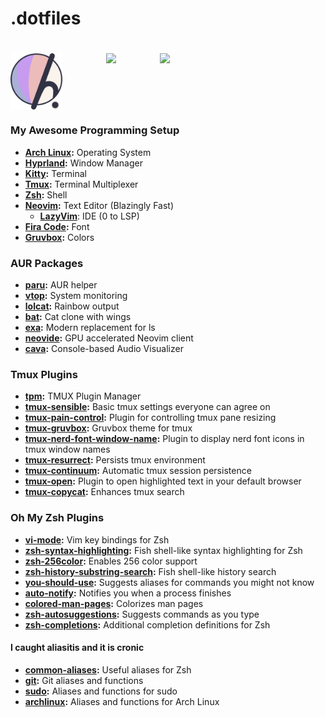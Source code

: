 # .dotfiles
<h1 style="display: flex; flex-direction: row;">
    <img src="https://raw.githubusercontent.com/prasanthrangan/hyprdots/main/Source/assets/hyprdots_logo.png" height="90px" style="margin-right: 70px;">
    <img src="https://avatars.githubusercontent.com/u/122150220?s=200&v=4" height="80px" style="margin-right: 70px;">
    <img src="https://www.color-hex.com/palettes/1040572.png" height="80px">
</h1>

### My Awesome Programming Setup
- **[Arch Linux](https://archlinux.org/):** Operating System
- **[Hyprland](https://hyprland.org/):** Window Manager
- **[Kitty](https://github.com/kovidgoyal/kitty):** Terminal
- **[Tmux](https://github.com/tmux/tmux):** Terminal Multiplexer
- **[Zsh](https://github.com/zsh-users/zsh):** Shell
- **[Neovim](https://github.com/neovim/neovim):** Text Editor (Blazingly Fast)
    - **[LazyVim](https://github.com/LazyVim/LazyVim)**: IDE (0 to LSP)
- **[Fira Code](https://github.com/tonsky/FiraCode):** Font
- **[Gruvbox](https://github.com/morhetz/gruvbox):** Colors

### AUR Packages

- **[paru](https://github.com/Morganamilo/paru):** AUR helper
- **[vtop](https://github.com/MrRio/vtop):** System monitoring
- **[lolcat](https://github.com/busyloop/lolcat):** Rainbow output
- **[bat](https://github.com/sharkdp/bat):** Cat clone with wings
- **[exa](https://github.com/ogham/exa):** Modern replacement for ls
- **[neovide](https://github.com/Kethku/neovide):** GPU accelerated Neovim client
- **[cava](https://github.com/ncmpcpp/cava):** Console-based Audio Visualizer

### Tmux Plugins

- **[tpm](https://github.com/tmux-plugins/tpm):** TMUX Plugin Manager
- **[tmux-sensible](https://github.com/tmux-plugins/tmux-sensible):** Basic tmux settings everyone can agree on
- **[tmux-pain-control](https://github.com/tmux-plugins/tmux-pain-control):** Plugin for controlling tmux pane resizing
- **[tmux-gruvbox](https://github.com/egel/tmux-gruvbox):** Gruvbox theme for tmux
- **[tmux-nerd-font-window-name](https://github.com/joshmedeski/tmux-nerd-font-window-name):** Plugin to display nerd font icons in tmux window names
- **[tmux-resurrect](https://github.com/tmux-plugins/tmux-resurrect):** Persists tmux environment
- **[tmux-continuum](https://github.com/tmux-plugins/tmux-continuum):** Automatic tmux session persistence
- **[tmux-open](https://github.com/tmux-plugins/tmux-open):** Plugin to open highlighted text in your default browser
- **[tmux-copycat](https://github.com/tmux-plugins/tmux-copycat):** Enhances tmux search

### Oh My Zsh Plugins

- **[vi-mode](https://github.com/robbyrussell/oh-my-zsh/tree/master/plugins/vi-mode):** Vim key bindings for Zsh
- **[zsh-syntax-highlighting](https://github.com/zsh-users/zsh-syntax-highlighting):** Fish shell-like syntax highlighting for Zsh
- **[zsh-256color](https://github.com/chrissico/zsh-256color):** Enables 256 color support
- **[zsh-history-substring-search](https://github.com/zsh-users/zsh-history-substring-search):** Fish shell-like history search
- **[you-should-use](https://github.com/MichaelAquilina/zsh-you-should-use):** Suggests aliases for commands you might not know
- **[auto-notify](https://github.com/MichaelAquilina/zsh-auto-notify):** Notifies you when a process finishes
- **[colored-man-pages](https://github.com/robbyrussell/oh-my-zsh/tree/master/plugins/colored-man-pages):** Colorizes man pages
- **[zsh-autosuggestions](https://github.com/zsh-users/zsh-autosuggestions):** Suggests commands as you type
- **[zsh-completions](https://github.com/zsh-users/zsh-completions):** Additional completion definitions for Zsh

#### I caught aliasitis and it is cronic ####
- **[common-aliases](https://github.com/robbyrussell/oh-my-zsh/tree/master/plugins/common-aliases):** Useful aliases for Zsh
- **[git](https://github.com/robbyrussell/oh-my-zsh/tree/master/plugins/git):** Git aliases and functions
- **[sudo](https://github.com/robbyrussell/oh-my-zsh/tree/master/plugins/sudo):** Aliases and functions for sudo
- **[archlinux](https://github.com/robbyrussell/oh-my-zsh/tree/master/plugins/archlinux):** Aliases and functions for Arch Linux

